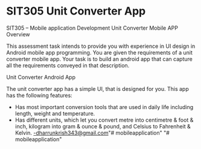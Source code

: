 # SIT305 Unit Converter App
SIT305 – Mobile application Development Unit Converter Mobile APP
Overview


This assessment task intends to provide you with experience in UI design in Android mobile app programming. You are given the requirements of a unit converter mobile app. Your task is to build an android app that can capture all the requirements conveyed in that description.

Unit Converter Android App

 The unit converter app has a simple UI, that is designed for you. This app has the following
 features:
 - Has most important conversion tools that are used in daily life including length, weight
 and temperature.
 - Has different units, which let you convert metre into centimetre & foot & inch, kilogram into gram & ounce & pound, and Celsius to Fahrenheit & Kelvin.
-dharrunkrish343@gmail.com"# mobileapplication" 
"# mobileapplication" 

